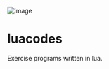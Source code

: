 ![image](https://travis-ci.org/akshaynathr/luacodes.svg?branch=master)
# luacodes

Exercise programs written in lua. 
